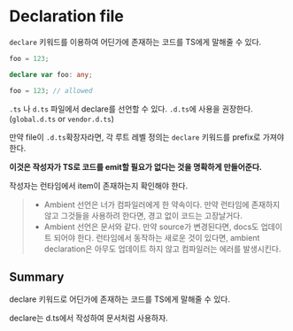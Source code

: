 # Declaration file

`declare` 키워드를 이용하여 어딘가에 존재하는 코드를 TS에게 말해줄 수 있다.

```ts
foo = 123;
```

```ts
declare var foo: any;

foo = 123; // allowed
```

`.ts` 나 `d.ts` 파일에서 declare를 선언할 수 있다. `.d.ts`에 사용을 권장한다. (`global.d.ts` or `vendor.d.ts`)

만약 file이 `.d.ts`확장자라면, 각 루트 레벨 정의는 `declare` 키워드를 prefix로 가져야한다.

**이것은 작성자가 TS로 코드를 emit할 필요가 없다는 것을 명확하게 만들어준다.**

작성자는 런타임에서 item이 존재하는지 확인해야 한다.

> - Ambient 선언은 너가 컴파일러에게 한 약속이다. 만약 런타임에 존재하지 않고 그것들을 사용하려 한다면, 경고 없이 코드는 고장날거다.
> - Ambient 선언은 문서와 같다. 만약 source가 변경된다면, docs도 업데이트 되어야 한다. 런타임에서 동작하는 새로운 것이 있다면, ambient declaration은 아무도 업데이트 하지 않고 컴파일러는 에러를 발생시킨다.

## Summary

declare 키워드로 어딘가에 존재하는 코드를 TS에게 말해줄 수 있다.

declare는 d.ts에서 작성하여 문서처럼 사용하자.
